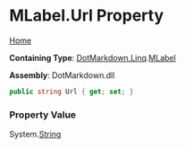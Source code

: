 <a name="_top"></a>

# MLabel\.Url Property

[Home](../../../../README.md#_top)

**Containing Type**: [DotMarkdown.Linq](../../README.md#_top)\.[MLabel](../README.md#_top)

**Assembly**: DotMarkdown\.dll

```csharp
public string Url { get; set; }
```

### Property Value

System\.[String](https://docs.microsoft.com/en-us/dotnet/api/system.string)

